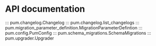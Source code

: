 # API documentation

::: pum.changelog.Changelog
::: pum.changelog.list_changelogs
::: pum.migration_parameter_definition.MigrationParameterDefintion
::: pum.config.PumConfig
::: pum.schema_migrations.SchemaMigrations
::: pum.upgrader.Upgrader
